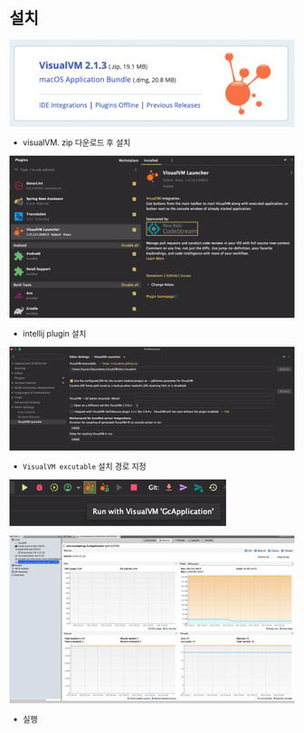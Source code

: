 # 설치

![](<../../../../.gitbook/assets/image (15) (1).png>)

* visualVM. zip 다운로드 후 설치

![](<../../../../.gitbook/assets/image (3) (1).png>)

* intellij plugin 설치&#x20;

![](<../../../../.gitbook/assets/image (2) (2).png>)

* `VisualVM excutable` 설치 경로 지정&#x20;

![](<../../../../.gitbook/assets/image (10) (1) (1).png>)

![](<../../../../.gitbook/assets/image (1) (1) (1).png>)

* 실행&#x20;
